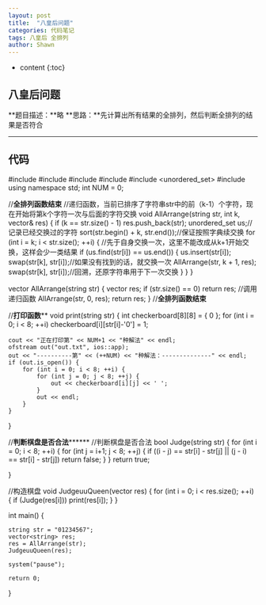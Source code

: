```yaml
---
layout: post
title:  "八皇后问题"
categories: 代码笔记
tags: 八皇后 全排列
author: Shawn
---
```


* content
{:toc}

## 八皇后问题
**题目描述：**略
**思路：**先计算出所有结果的全排列，然后判断全排列的结果是否符合

---------------------------------------------------------------
## 代码

#include <iostream>
#include <fstream>
#include <string>
#include <vector>
#include <unordered_set>
#include <algorithm>
using namespace std;
int NUM = 0;

//**********************全排列函数结束**********************
//递归函数，当前已排序了字符串str中的前（k-1）个字符，现在开始将第k个字符一次与后面的字符交换
void AllArrange(string str, int k, vector<string>& res) {
	if (k == str.size() - 1)
		res.push_back(str);
	unordered_set<char> us;// 记录已经交换过的字符
	sort(str.begin() + k, str.end());//保证按照字典续交换
	for (int i = k; i < str.size(); ++i) {
		//先于自身交换一次，这里不能改成从k+1开始交换，这样会少一类结果
		if (us.find(str[i]) == us.end()) {
			us.insert(str[i]);
			swap(str[k], str[i]);//如果没有找到的话，就交换一次
			AllArrange(str, k + 1, res);
			swap(str[k], str[i]);//回溯，还原字符串用于下一次交换
		}
	}
}

vector<string> AllArrange(string str) {
	vector<string> res;
	if (str.size() == 0)
		return res;
	//调用递归函数
	AllArrange(str, 0, res);
	return res;
}
//**********************全排列函数结束**********************

//************************打印函数**************************
void print(string str) {
	int checkerboard[8][8] = { 0 };
	for (int i = 0; i < 8; ++i)
			checkerboard[i][str[i]-'0'] = 1;
	
	cout << "正在打印第" << NUM+1 << "种解法" << endl;
	ofstream out("out.txt", ios::app);
	out << "----------第" << (++NUM) << "种解法：--------------" << endl;
	if (out.is_open()) {
		for (int i = 0; i < 8; ++i) {
			for (int j = 0; j < 8; ++j) {
				out << checkerboard[i][j] << ' ';
			}
			out << endl;
		}
	}
}

//********************判断棋盘是否合法**************************
//判断棋盘是否合法
bool Judge(string str) {
	for (int i = 0; i < 8; ++i) {
		for (int j = i+1; j < 8; ++j) {
			if ((i - j) == str[i] - str[j] || (j - i) == str[i] - str[j])
				return false;
		}
	}
	return true;

}

//构造棋盘
void JudgeuuQueen(vector<string> res) {
	for (int i = 0; i < res.size(); ++i) {
		if (Judge(res[i]))
			print(res[i]);
	}
}
 
int main() {
	
	string str = "01234567";
	vector<string> res;
	res = AllArrange(str);
	JudgeuuQueen(res);
	
	system("pause");

	return 0;
}
```
